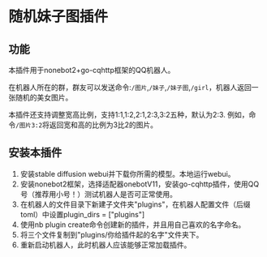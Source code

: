 # 随机妹子图插件
## 功能
本插件用于nonebot2+go-cqhttp框架的QQ机器人。

在机器人所在的群，群友可以发送命令:`/图片`,`/妹子`,`/妹子图`,`/girl`，机器人返回一张随机的美女图片。

本插件还支持调整宽高比例，支持1:1,1:2,2:1,2:3,3:2五种，默认为2:3. 
例如，命令`/图片3:2`将返回宽和高的比例为3比2的图片。

## 安装本插件
1. 安装stable diffusion webui并下载你所需的模型。本地运行webui。
2. 安装nonebot2框架，选择适配器onebotV11，安装go-cqhttp插件，使用QQ号（推荐用小号！）测试机器人是否可正常使用。
3. 在机器人的文件目录下新建子文件夹"plugins"，在机器人配置文件（后缀toml）中设置plugin_dirs = ["plugins"]
4. 使用nb plugin create命令创建新的插件，并且用自己喜欢的名字命名。
5. 将三个文件复制到"plugins/你给插件起的名字"文件夹下。
6. 重新启动机器人，此时机器人应该能够正常加载插件。
